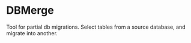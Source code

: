 # DBMerge
Tool for partial db migrations. Select tables from a source database, and migrate into another.
